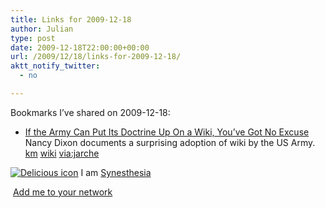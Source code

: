 ```yaml
---
title: Links for 2009-12-18
author: Julian
type: post
date: 2009-12-18T22:00:00+00:00
url: /2009/12/18/links-for-2009-12-18/
aktt_notify_twitter:
  - no

---
```

Bookmarks I&#8217;ve shared on 2009-12-18:

  * [If the Army Can Put Its Doctrine Up On a Wiki, You&#8217;ve Got No Excuse][1]  
    Nancy Dixon documents a surprising adoption of wiki by the US Army.  
    [km][2] [wiki][3] [via:jarche][4] 

<p class="deliciouslink">
  <a href="https://del.icio.us/synesthesia" title="See all my bookmarks on del.icio.us"><img src="https://www.synesthesia.co.uk/images/deliciousicon.jpg" alt="Delicious icon" /></a>&nbsp;I am <a href="https://del.icio.us/synesthesia" title="See all my bookmarks on del.icio.us">Synesthesia</a>
</p>

<p class="deliciouslink">
  <a href="https://del.icio.us/network?add=synesthesia" title="Add me to your del.icio.us network"><img src="https://www.synesthesia.co.uk/images/add.gif" alt="" /></a>&nbsp;<a href="https://del.icio.us/network?add=synesthesia" title="Add me to your del.icio.us network">Add me to your network</a>
</p>

 [1]: https://www.nancydixonblog.com/2009/09/if-the-army-can-put-its-doctrine-up-on-a-wiki-youve-got-no-excuse.html
 [2]: https://delicious.com/synesthesia/km
 [3]: https://delicious.com/synesthesia/wiki
 [4]: https://delicious.com/synesthesia/via%3Ajarche